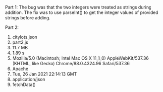 Part 1:
The bug was that the two integers were treated as strings during addition. The fix was to use parseInt() to get the integer values of provided strings before adding.

Part 2:
1. citylots.json
2. part2.js
3. 11.7 MB
4. 1.89 s
5. Mozilla/5.0 (Macintosh; Intel Mac OS X 11_1_0) AppleWebKit/537.36 (KHTML, like Gecko) Chrome/88.0.4324.96 Safari/537.36
6. Apache
7. Tue, 26 Jan 2021 22:14:13 GMT
8. application/json
9. fetchData()